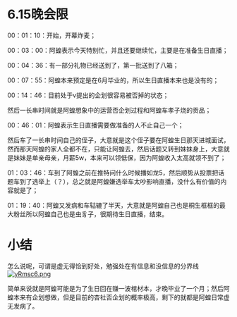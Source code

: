 # 6.15晚会限

00：01：10：开始，开幕炸麦；

00：03：00：阿蝗表示今天特别忙，并且还要继续忙，主要是在准备生日直播；

00：04：36：有一部分礼物已经送到了，第一批送到了八箱；

00：07：55：阿蝗本来预定是在6月毕业的，所以生日直播本来也是没有的；

00：14：46：目前处于v提出的企划很容易被否掉的状态；

然后一长串时间就是阿蝗想象中的运营否企划过程和阿蝗车孝子烧的贡品；

00：46：01：阿蝗表示生日直播需要做准备的人不止自己一个；

然后车了一长串时间自己的侄子，大意就是这个侄子要在阿蝗生日那天进城面试，然而那天阿蝗的家人全都不在，只能让阿蝗去，然后话题又转到妹妹身上，大意就是妹妹是单亲母亲，月薪5w，本来可以领低保，因为阿蝗收入太高就领不到了；

01：03：46：车到了阿蝗之前在推特问什么时候播如龙5，然后顺势从投票把话题车到了选举上（？），总之就是阿蝗嫌选举车太吵影响直播，没什么有价值的内容就是了；

01：19：40：阿蝗又发病和车轱辘了半天，大意就是阿蝗自己也是桐生框框的最大粉丝所以阿蝗自己也是虫豸子，很期待生日直播，结束。

# 小结

怎么说呢，可谓是虚无得恰到好处，勉强处在有信息和没信息的分界线[![yRmsc6.png](https://z3.ax1x.com/2021/02/18/yRmsc6.png)](https://imgtu.com/i/yRmsc6)

简单来说就是阿蝗可能是为了生日回在赚一波棺材本，才晚毕业了一个月；然后阿蝗本来有企划想做，但是目前的杏社否企划的概率极高，剩下的就都是阿蝗日常虚无发病了。